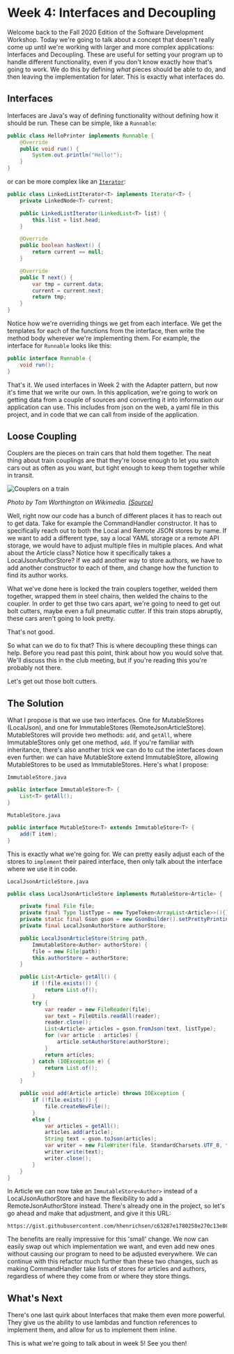 # Week 4: Interfaces and Decoupling

Welcome back to the Fall 2020 Edition of the Software Development Workshop.
Today we're going to talk about a concept that doesn't really come up until
we're working with larger and more complex applications: Interfaces and
Decoupling. These are useful for setting your program up to handle different
functionality, even if you don't know exactly how that's going to work. We do
this by defining *what* pieces should be able to do, and then leaving the
implementation for later. This is exactly what interfaces do.

## Interfaces
Interfaces are Java's way of defining functionality without defining how it 
should be run. These can be simple, like a `Runnable`:

```java
public class HelloPrinter implements Runnable {
    @Override
    public void run() {
        System.out.println("Hello!");
    }
}
```

or can be more complex like an 
[`Iterator`](./src/main/java/com/github/ususdw/examples/LinkedList.java):

```java
public class LinkedListIterator<T> implements Iterator<T> {
    private LinkedNode<T> current;

    public LinkedListIterator(LinkedList<T> list) {
        this.list = list.head;
    }

    @Override
    public boolean hasNext() {
        return current == null;
    }

    @Override
    public T next() {
        var tmp = current.data;
        current = current.next;
        return tmp;
    }
}
```

Notice how we're overriding things we get from each interface. We get the 
templates for each of the functions from the interface, then write the method 
body wherever we're implementing them. For example, the interface for `Runnable`
looks like this:

```java
public interface Runnable {
    void run();
}
```

That's it. We used interfaces in Week 2 with the Adapter pattern, but now it's
time that we write our own. In this application, we're going to work on 
getting data from a couple of sources and converting it into information our
application can use. This includes from json on the web, a yaml file in this
project, and in code that we can call from inside of the application.

## Loose Coupling

Couplers are the pieces on train cars that hold them together. The neat thing
about train couplings are that they're loose enough to let you switch cars out
as often as you want, but tight enough to keep them together while in transit.

![Couplers on a train](https://upload.wikimedia.org/wikipedia/commons/thumb/6/6b/Carrage_couplings_on_ABT_Railway_%283939380014%29.jpg/340px-Carrage_couplings_on_ABT_Railway_%283939380014%29.jpg)

*Photo by Tom Worthington on Wikimedia. [(Source)](https://en.wikipedia.org/wiki/File:Carrage_couplings_on_ABT_Railway_(3939380014).jpg)*

Well, right now our code has a bunch of different places it has to reach out to
get data. Take for example the CommandHandler constructor. It has to
specifically reach out to both the Local and Remote JSON stores by name. If we
want to add a different type, say a local YAML storage or a remote API storage,
we would have to adjust multiple files in multiple places. And what about the
Article class? Notice how it specifically takes a LocalJsonAuthorStore? If we
add another way to store authors, we have to add another constructor to each of
them, and change how the function to find its author works. 

What we've done here is locked the train couplers together, welded them
together, wrapped them in steel chains, then welded the chains to the coupler.
In order to get thse two cars apart, we're going to need to get out bolt
cutters, maybe even a full pneumatic cutter. If this train stops abruptly, these
cars aren't going to look pretty.

That's not good.

So what can we do to fix that? This is where decoupling these things can help.
Before you read past this point, think about how you would solve that. We'll 
discuss this in the club meeting, but if you're reading this you're probably
not there.

Let's get out those bolt cutters.

## The Solution

What I propose is that we use two interfaces. One for MutableStores (LocalJson),
and one for ImmutableStores (RemoteJsonArticleStore). MutableStores will 
provide two methods: `add`, and `getAll`, where ImmutableStores only get one
method, `add`. If you're familiar with inheritance, there's also another
trick we can do to cut the interfaces down even further: we can have 
MutableStore extend ImmutableStore, allowing MutableStores to be used as 
ImmutableStores. Here's what I propose:

`ImmutableStore.java`
```java
public interface ImmutableStore<T> {
    List<T> getAll();
}
```

`MutableStore.java`
```java
public interface MutableStore<T> extends ImmutableStore<T> {
    add(T item);
}
```

This is exactly what we're going for. We can pretty easily adjust each of the
stores to `implement` their paired interface, then only talk about the 
interface where we use it in code. 

`LocalJsonArticleStore.java`
```java
public class LocalJsonArticleStore implements MutableStore<Article> {

    private final File file;
    private final Type listType = new TypeToken<ArrayList<Article>>(){}.getType();
    private static final Gson gson = new GsonBuilder().setPrettyPrinting().create();
    private final LocalJsonAuthorStore authorStore;

    public LocalJsonArticleStore(String path,
        ImmutableStore<Author> authorStore) {
        file = new File(path);
        this.authorStore = authorStore;
    }

    public List<Article> getAll() {
        if (!file.exists()) {
            return List.of();
        }
        try {
            var reader = new FileReader(file);
            var text = FileUtils.readAll(reader);
            reader.close();
            List<Article> articles = gson.fromJson(text, listType);
            for (var article : articles) {
                article.setAuthorStore(authorStore);
            }
            return articles;
        } catch (IOException e) {
            return List.of();
        }
    }

    public void add(Article article) throws IOException {
        if (!file.exists()) {
            file.createNewFile();
        }
        else {
            var articles = getAll();
            articles.add(article);
            String text = gson.toJson(articles);
            var writer = new FileWriter(file, StandardCharsets.UTF_8, false);
            writer.write(text);
            writer.close();
        }
    }
}
```
In Article we can now take an `ImmutableStore<Author>` instead of a
LocalJsonAuthorStore and have the flexibility to add a RemoteJsonAuthorStore
instead. There's already one in the project, so let's go ahead and make that
adjustment, and give it this URL:

```text
https://gist.githubusercontent.com/hhenrichsen/c63287e1780258e270c13e806c4608b5/raw/3e0290937dcf6aaa178a2bf3fee1685506921579/authors.json
```

The benefits are really impressive for this 'small' change. We now can easily
swap out which implementation we want, and even add new ones without causing
our program to need to be adjusted everywhere. We can continue with this 
refactor much further than these two changes, such as making CommandHandler 
take lists of stores for articles and authors, regardless of where they come
from or where they store things. 

## What's Next
There's one last quirk about Interfaces that make them even more powerful. They
give us the ability to use lambdas and function references to implement them,
and allow for us to implement them inline. 

This is what we're going to talk about in week 5! See you then!
